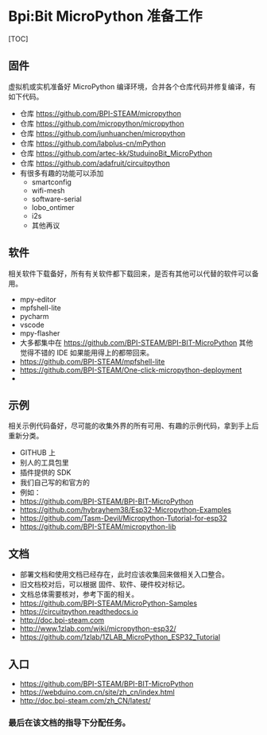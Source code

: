 # Bpi:Bit MicroPython 准备工作

[TOC]

## 固件

虚拟机或实机准备好 MicroPython 编译环境，合并各个仓库代码并修复编译，有如下代码。

- 仓库 https://github.com/BPI-STEAM/micropython
- 仓库 https://github.com/micropython/micropython
- 仓库 https://github.com/junhuanchen/micropython
- 仓库 https://github.com/labplus-cn/mPython
- 仓库 https://github.com/artec-kk/StuduinoBit_MicroPython
- 仓库 https://github.com/adafruit/circuitpython
- 有很多有趣的功能可以添加
  - smartconfig
  - wifi-mesh
  - software-serial
  - lobo_ontimer
  - i2s
  - 其他再议

## 软件

相关软件下载备好，所有有关软件都下载回来，是否有其他可以代替的软件可以备用。

- mpy-editor
- mpfshell-lite
- pycharm
- vscode
- mpy-flasher
- 大多都集中在 https://github.com/BPI-STEAM/BPI-BIT-MicroPython 其他觉得不错的 IDE 如果能用得上的都带回来。
- https://github.com/BPI-STEAM/mpfshell-lite
- https://github.com/BPI-STEAM/One-click-micropython-deployment
- 

## 示例

相关示例代码备好，尽可能的收集外界的所有可用、有趣的示例代码，拿到手上后重新分类。

- GITHUB 上
- 别人的工具包里
- 插件提供的 SDK
- 我们自己写的和官方的
- 例如：
- https://github.com/BPI-STEAM/BPI-BIT-MicroPython
- https://github.com/hybrayhem38/Esp32-Micropython-Examples
- https://github.com/Tasm-Devil/Micropython-Tutorial-for-esp32
- https://github.com/BPI-STEAM/micropython-lib

## 文档

- 部署文档和使用文档已经存在，此时应该收集回来做相关入口整合。
- 旧文档校对后，可以根据 固件、软件、硬件校对标记。
- 文档总体需要核对，参考下面的相关。
- https://github.com/BPI-STEAM/MicroPython-Samples
- https://circuitpython.readthedocs.io
- http://doc.bpi-steam.com
- http://www.1zlab.com/wiki/micropython-esp32/
- https://github.com/1zlab/1ZLAB_MicroPython_ESP32_Tutorial

## 入口

- https://github.com/BPI-STEAM/BPI-BIT-MicroPython
- https://webduino.com.cn/site/zh_cn/index.html
- http://doc.bpi-steam.com/zh_CN/latest/

### 最后在该文档的指导下分配任务。


